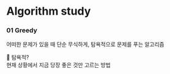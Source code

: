 # Algorithm study

### 01 Greedy
어떠한 문제가 있을 때 단순 무식하게, 탐욕적으로 문제를 푸는 알고리즘

📌 탐욕적?<br>
현재 상황에서 지금 당장 좋은 것만 고르는 방법
